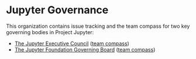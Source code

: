 # Jupyter Governance

This organization contains issue tracking and the team compass for two key governing bodies in Project Jupyter:

- [The Jupyter Executive Council](https://github.com/jupyter-governance/ec-team-compass) ([team compass](https://executive-council-team-compass.readthedocs.io/))
- [The Jupyter Foundation Governing Board](https://github.com/jupyter-governance/jupyter-foundation-governing-board) ([team compass](https://jupyter-governance.github.io/jupyter-foundation-governing-board/))
